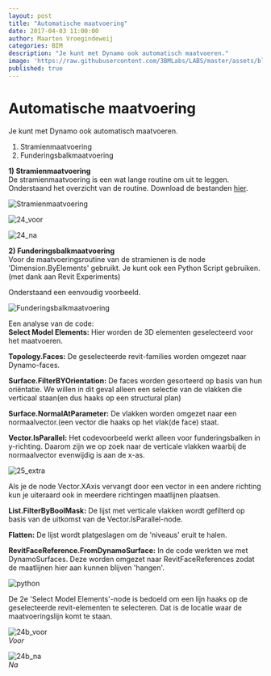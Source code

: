 ```yaml
---
layout: post
title: "Automatische maatvoering"
date: 2017-04-03 11:00:00
author: Maarten Vroegindeweij
categories: BIM
description: "Je kunt met Dynamo ook automatisch maatvoeren."
image: 'https://raw.githubusercontent.com/3BMLabs/LABS/master/assets/blog_assets/2017-04-03/Stramienmaatvoering.png'
published: true
---
```


# Automatische maatvoering

Je kunt met Dynamo ook automatisch maatvoeren.<br>
1) Stramienmaatvoering<br>
2) Funderingsbalkmaatvoering

**1) Stramienmaatvoering**<br>
De stramienmaatvoering is een wat lange routine om uit te leggen.<br>
Onderstaand het overzicht van de routine. Download de bestanden [hier](http://www.3bm.cloud/dutchrevitblog/24Files.zip).

![Stramienmaatvoering](https://raw.githubusercontent.com/3BMLabs/LABS/master/assets/blog_assets/2017-04-03/Stramienmaatvoering.png)

![24_voor](https://raw.githubusercontent.com/3BMLabs/LABS/master/assets/blog_assets/2017-04-03/24_voor.png)

![24_na](https://raw.githubusercontent.com/3BMLabs/LABS/master/assets/blog_assets/2017-04-03/24_na.png)

**2) Funderingsbalkmaatvoering**<br>
Voor de maatvoeringsroutine van de stramienen is de node 'Dimension.ByElements' gebruikt. Je kunt ook een Python Script gebruiken.(met dank aan Revit Experiments)

Onderstaand een eenvoudig voorbeeld.

![Funderingsbalkmaatvoering](https://raw.githubusercontent.com/3BMLabs/LABS/master/assets/blog_assets/2017-04-03/Funderingsbalkmaatvoering.png)

Een analyse van de code:<br>
**Select Model Elements:** Hier worden de 3D elementen geselecteerd voor het maatvoeren.

**Topology.Faces:** De geselecteerde revit-families worden omgezet naar Dynamo-faces.

**Surface.FilterBYOrientation:** De faces worden gesorteerd op basis van hun oriëntatie. We willen in dit geval alleen een selectie van de vlakken die verticaal staan(en dus haaks op een structural plan)

**Surface.NormalAtParameter:** De vlakken worden omgezet naar een normaalvector.(een vector die haaks op het vlak(de face) staat.

**Vector.IsParallel:** Het codevoorbeeld werkt alleen voor funderingsbalken in y-richting. Daarom zijn we op zoek naar de verticale vlakken waarbij de normaalvector evenwijdig is aan de x-as.

![25_extra](https://raw.githubusercontent.com/3BMLabs/LABS/master/assets/blog_assets/2017-04-03/25_extra.png)

Als je de node Vector.XAxis vervangt door een vector in een andere richting kun je uiteraard ook in meerdere richtingen maatlijnen plaatsen.

**List.FilterByBoolMask:** De lijst met verticale vlakken wordt gefilterd op basis van de uitkomst van de Vector.IsParallel-node.

**Flatten:** De lijst wordt platgeslagen om de 'niveaus' eruit te halen.

**RevitFaceReference.FromDynamoSurface:** In de code werkten we met DynamoSurfaces. Deze worden omgezet naar RevitFaceReferences zodat de maatlijnen hier aan kunnen blijven 'hangen'.

![python](https://raw.githubusercontent.com/3BMLabs/LABS/master/assets/blog_assets/2017-04-03/python.png)

De 2e 'Select Model Elements'-node is bedoeld om een lijn haaks op de geselecteerde revit-elementen te selecteren. Dat is de locatie waar de maatvoeringslijn komt te staan.

![24b_voor](https://raw.githubusercontent.com/3BMLabs/LABS/master/assets/blog_assets/2017-04-03/24b_voor.png)<br>
*Voor*

![24b_na](https://raw.githubusercontent.com/3BMLabs/LABS/master/assets/blog_assets/2017-04-03/24b_na.png)<br>
*Na*
